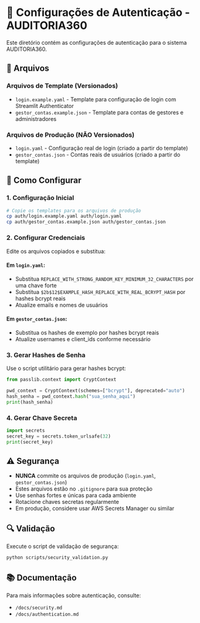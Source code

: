 # 🔐 Configurações de Autenticação - AUDITORIA360

Este diretório contém as configurações de autenticação para o sistema AUDITORIA360.

## 📁 Arquivos

### Arquivos de Template (Versionados)
- `login.example.yaml` - Template para configuração de login com Streamlit Authenticator
- `gestor_contas.example.json` - Template para contas de gestores e administradores

### Arquivos de Produção (NÃO Versionados)
- `login.yaml` - Configuração real de login (criado a partir do template)
- `gestor_contas.json` - Contas reais de usuários (criado a partir do template)

## 🚀 Como Configurar

### 1. Configuração Inicial
```bash
# Copie os templates para os arquivos de produção
cp auth/login.example.yaml auth/login.yaml
cp auth/gestor_contas.example.json auth/gestor_contas.json
```

### 2. Configurar Credenciais
Edite os arquivos copiados e substitua:

#### Em `login.yaml`:
- Substitua `REPLACE_WITH_STRONG_RANDOM_KEY_MINIMUM_32_CHARACTERS` por uma chave forte
- Substitua `$2b$12$EXAMPLE_HASH_REPLACE_WITH_REAL_BCRYPT_HASH` por hashes bcrypt reais
- Atualize emails e nomes de usuários

#### Em `gestor_contas.json`:
- Substitua os hashes de exemplo por hashes bcrypt reais
- Atualize usernames e client_ids conforme necessário

### 3. Gerar Hashes de Senha
Use o script utilitário para gerar hashes bcrypt:

```python
from passlib.context import CryptContext

pwd_context = CryptContext(schemes=["bcrypt"], deprecated="auto")
hash_senha = pwd_context.hash("sua_senha_aqui")
print(hash_senha)
```

### 4. Gerar Chave Secreta
```python
import secrets
secret_key = secrets.token_urlsafe(32)
print(secret_key)
```

## ⚠️ Segurança

- **NUNCA** commite os arquivos de produção (`login.yaml`, `gestor_contas.json`)
- Estes arquivos estão no `.gitignore` para sua proteção
- Use senhas fortes e únicas para cada ambiente
- Rotacione chaves secretas regularmente
- Em produção, considere usar AWS Secrets Manager ou similar

## 🔍 Validação

Execute o script de validação de segurança:
```bash
python scripts/security_validation.py
```

## 📚 Documentação

Para mais informações sobre autenticação, consulte:
- `/docs/security.md`
- `/docs/authentication.md`